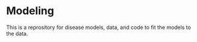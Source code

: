 # Modeling

This is a reprository for disease models, data, and code to fit the models to the data. 
